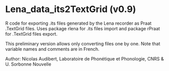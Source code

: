 # Lena_data_its2TextGrid (v0.9)
R code for exporting .its files generated by the Lena recorder as Praat .TextGrid files.
Uses package rlena for .its files import and package rPraat for .TextGrid files export.

This preliminary version allows only converting files one by one.
Note that variable names and comments are in French.

Author: Nicolas Audibert, Laboratoire de Phonétique et Phonologie, CNRS & U. Sorbonne Nouvelle
